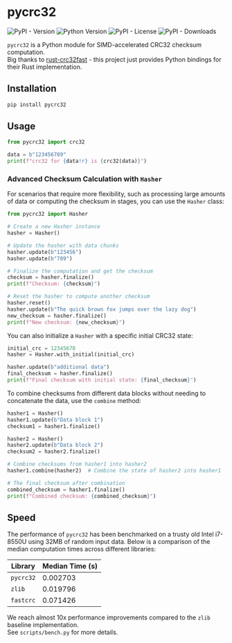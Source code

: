 # pycrc32
![PyPI - Version](https://img.shields.io/pypi/v/pycrc32)
![Python Version](https://img.shields.io/badge/python-3.8%20%7C%203.9%20%7C%203.10%20%7C%203.11%20%7C%203.12%20%7C%203.13-blue)
![PyPI - License](https://img.shields.io/pypi/l/pycrc32)
![PyPI - Downloads](https://img.shields.io/pypi/dm/pycrc32)


`pycrc32` is a Python module for SIMD-accelerated CRC32 checksum computation.  
Big thanks to [rust-crc32fast](https://github.com/srijs/rust-crc32fast) - this project just provides Python bindings for their Rust implementation.

## Installation
```sh
pip install pycrc32
```

## Usage
```python
from pycrc32 import crc32

data = b"123456789"
print(f"crc32 for {data!r} is {crc32(data)}")
```

### Advanced Checksum Calculation with `Hasher`
For scenarios that require more flexibility, such as processing large amounts of data or computing the checksum in stages, you can use the `Hasher` class:
```python
from pycrc32 import Hasher

# Create a new Hasher instance
hasher = Hasher()

# Update the hasher with data chunks
hasher.update(b"123456")
hasher.update(b"789")

# Finalize the computation and get the checksum
checksum = hasher.finalize()
print(f"Checksum: {checksum}")

# Reset the hasher to compute another checksum
hasher.reset()
hasher.update(b"The quick brown fox jumps over the lazy dog")
new_checksum = hasher.finalize()
print(f"New checksum: {new_checksum}")
```

You can also initialize a `Hasher` with a specific initial CRC32 state:
```python
initial_crc = 12345678
hasher = Hasher.with_initial(initial_crc)

hasher.update(b"additional data")
final_checksum = hasher.finalize()
print(f"Final checksum with initial state: {final_checksum}")
```

To combine checksums from different data blocks without needing to concatenate the data, use the `combine` method:
```python
hasher1 = Hasher()
hasher1.update(b"Data block 1")
checksum1 = hasher1.finalize()

hasher2 = Hasher()
hasher2.update(b"Data block 2")
checksum2 = hasher2.finalize()

# Combine checksums from hasher1 into hasher2
hasher1.combine(hasher2)  # Combine the state of hasher2 into hasher1

# The final checksum after combination
combined_checksum = hasher1.finalize()
print(f"Combined checksum: {combined_checksum}")
```

## Speed
The performance of `pycrc32` has been benchmarked on a trusty old Intel i7-8550U using 32MB of random input data. Below is a comparison of the median computation times across different libraries:

| Library   | Median Time (s) |
|-----------|-----------------|
| `pycrc32` | 0.002703        |
| `zlib`    | 0.019796        |
| `fastcrc` | 0.071426        |

We reach almost 10x performance improvements compared to the `zlib` baseline implementation.  
See `scripts/bench.py` for more details.
